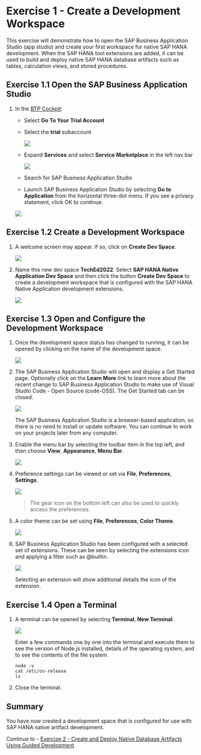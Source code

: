 # Exercise 1 - Create a Development Workspace

This exercise will demonstrate how to open the SAP Business Application Studio (app studio) and create your first workspace for native SAP HANA development.  When the SAP HANA tool extensions are added, it can be used to build and deploy native SAP HANA database artifacts such as tables, calculation views, and stored procedures.  

## Exercise 1.1 Open the SAP Business Application Studio

1. In the [BTP Cockpit](https://account.hanatrial.ondemand.com/trial/#/home/trial):
   * Select **Go To Your Trial Account**
   * Select the **trial** subaccount

       ![](images/TrialSubAccount.png)

   * Expand **Services** and select **Service Marketplace** in the left nav bar
    
       ![](images/ServiceMarketPlace.png)

   * Search for SAP Business Application Studio
   * Launch SAP Business Application Studio by selecting **Go to Application** from the horizontal three-dot menu.  If you see a privacy statement, click OK to continue.
    
    ![](images/create-or-open.png)

## Exercise 1.2 Create a Development Workspace

1. A welcome screen may appear.  If so, click on **Create Dev Space**.

    ![](images/Welcome-screen.png)

2. Name this new dev space **TechEd2022**.  Select **SAP HANA Native Application Dev Space** and then click the button **Create Dev Space** to create a development workspace that is configured with the SAP HANA Native Application development extensions.  

    ![](images/workspace.png)

## Exercise 1.3 Open and Configure the Development Workspace

1. Once the development space status has changed to running, it can be opened by clicking on the name of the development space.

    ![](images/started.png)

2. The SAP Business Application Studio will open and display a Get Started page.  Optionally click on the **Learn More** link to learn more about the recent change to SAP Business Application Studio to make use of Visual Studio Code - Open Source (code-OSS).  The Get Started tab can be closed.

    ![](images/Welcome2.png)

    The SAP Business Application Studio is a browser-based application, so there is no need to install or update software.  You can continue to work on your projects later from any computer.

3. Enable the menu bar by selecting the toolbar item in the top left, and then choose **View**, **Appearance**, **Menu Bar**.

    ![](images/MenuBar.png)

3. Preference settings can be viewed or set via **File**, **Preferences**, **Settings**.  

    ![](images/preferences.png)

    >The gear icon on the bottom left can also be used to quickly access the preferences.

4. A color theme can be set using **File**, **Preferences**, **Color Theme**.

    ![](images/color-theme.png)

5. SAP Business Application Studio has been configured with a selected set of extensions.  These can be seen by selecting the extensions icon and applying a filter such as @builtin.

    ![](images/extensions.png)

    Selecting an extension will show additional details the icon of the extension.   

## Exercise 1.4 Open a Terminal

1. A terminal can be opened by selecting **Terminal**, **New Terminal**.

    ![](images/terminal.png)

    Enter a few commands one by one into the terminal and execute them to see the version of Node.js installed, details of the operating system, and to see the contents of the file system.

    ```
    node -v
    cat /etc/os-release
    ls
    ```

2. Close the terminal.


## Summary

You have now created a development space that is configured for use with SAP HANA native artifact development.

Continue to - [Exercise 2 - Create and Deploy Native Database Artifacts Using Guided Development](../ex2/README.md)

